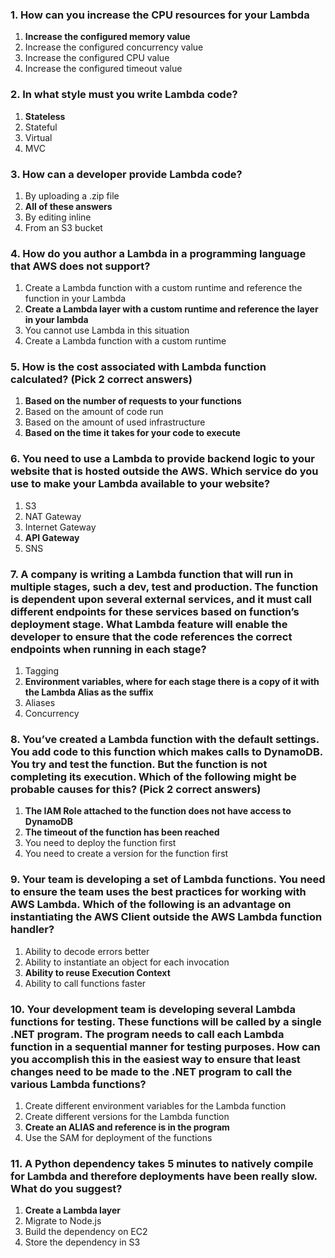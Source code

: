 ### 1. How can you increase the CPU resources for your Lambda
1) **Increase the configured memory value**
2) Increase the configured concurrency value
3) Increase the configured CPU value
4) Increase the configured timeout value

### 2. In what style must you write Lambda code?
1) **Stateless**
2) Stateful
3) Virtual
4) MVC

### 3. How can a developer provide Lambda code?
1) By uploading a .zip file
2) **All of these answers**
3) By editing inline
4) From an S3 bucket

### 4. How do you author a Lambda in a programming language that AWS does not support?
1) Create a Lambda function with a custom runtime and reference the function in your Lambda
2) **Create a Lambda layer with a custom runtime and reference the layer in your lambda**
3) You cannot use Lambda in this situation
4) Create a Lambda function with a custom runtime

### 5. How is the cost associated with Lambda function calculated? (Pick 2 correct answers)
1) **Based on the number of requests to your functions**
2) Based on the amount of code run
3) Based on the amount of used infrastructure
4) **Based on the time it takes for your code to execute**

### 6. You need to use a Lambda to provide backend logic to your website that is hosted outside the AWS. Which service do you use to make your Lambda available to your website?
1) S3
2) NAT Gateway
3) Internet Gateway
4) **API Gateway**
5) SNS

### 7. A company is writing a Lambda function that will run in multiple stages, such a dev, test and production. The function is dependent upon several external services, and it must call different endpoints for these services based on function’s deployment stage. What Lambda feature will enable the developer to ensure that the code references the correct endpoints when running in each stage?
1) Tagging
2) **Environment variables, where for each stage there is a copy of it with the Lambda Alias as the suffix**
3) Aliases
4) Concurrency

### 8. You’ve created a Lambda function with the default settings. You add code to this function which makes calls to DynamoDB. You try and test the function. But the function is not completing its execution. Which of the following might be probable causes for this? (Pick 2 correct answers)
1) **The IAM Role attached to the function does not have access to DynamoDB**
2) **The timeout of the function has been reached**
3) You need to deploy the function first
4) You need to create a version for the function first

### 9. Your team is developing a set of Lambda functions. You need to ensure the team uses the best practices for working with AWS Lambda. Which of the following is an advantage on instantiating the AWS Client outside the AWS Lambda function handler?
1) Ability to decode errors better
2) Ability to instantiate an object for each invocation
3) **Ability to reuse Execution Context**
4) Ability to call functions faster

### 10. Your development team is developing several Lambda functions for testing. These functions will be called by a single .NET program. The program needs to call each Lambda function in a sequential manner for testing purposes. How can you accomplish this in the easiest way to ensure that least changes need to be made to the .NET program to call the various Lambda functions?
1) Create different environment variables for the Lambda function
2) Create different versions for the Lambda function
3) **Create an ALIAS and reference is in the program**
4) Use the SAM for deployment of the functions

### 11. A Python dependency takes 5 minutes to natively compile for Lambda and therefore deployments have been really slow. What do you suggest?
1) **Create a Lambda layer**
2) Migrate to Node.js
3) Build the dependency on EC2
4) Store the dependency in S3

